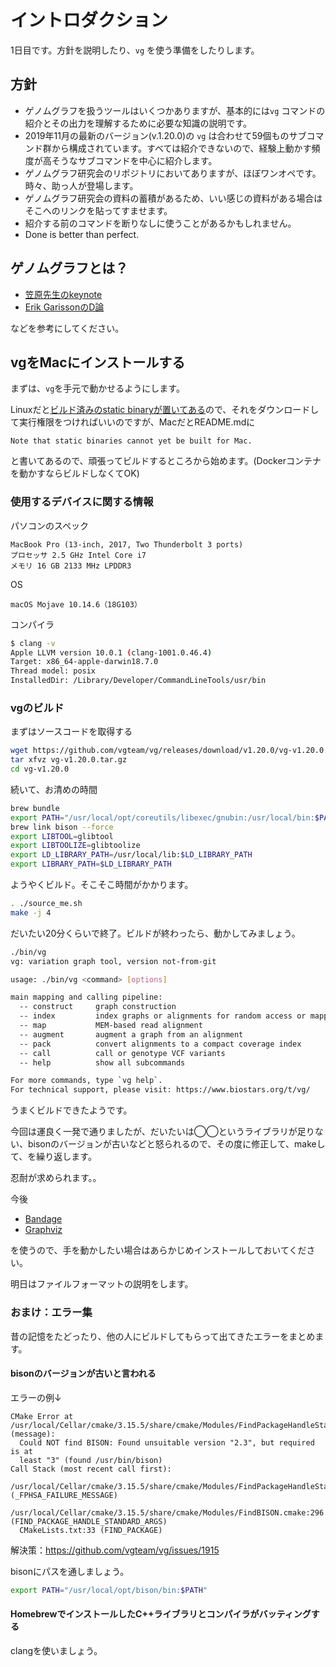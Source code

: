 # イントロダクション

1日目です。方針を説明したり、`vg` を使う準備をしたりします。



## 方針

* ゲノムグラフを扱うツールはいくつかありますが、基本的には`vg` コマンドの紹介とその出力を理解するために必要な知識の説明です。
* 2019年11月の最新のバージョン(v.1.20.0)の `vg` は合わせて59個ものサブコマンド群から構成されています。すべては紹介できないので、経験上動かす頻度が高そうなサブコマンドを中心に紹介します。
* ゲノムグラフ研究会のリポジトリにおいてありますが、ほぼワンオペです。時々、助っ人が登場します。
* ゲノムグラフ研究会の資料の蓄積があるため、いい感じの資料がある場合はそこへのリンクを貼ってすませます。
* 紹介する前のコマンドを断りなしに使うことがあるかもしれません。
* Done is better than perfect.



## ゲノムグラフとは？

* [笠原先生のkeynote](https://figshare.com/articles/20190308___________pdf/8010281)
* [Erik GarissonのD論](https://github.com/ekg/thesis)

などを参考にしてください。



## vgをMacにインストールする

まずは、`vg`を手元で動かせるようにします。

Linuxだと[ビルド済みのstatic binaryが置いてある](https://github.com/vgteam/vg/releases)ので、それをダウンロードして実行権限をつければいいのですが、MacだとREADME.mdに

```
Note that static binaries cannot yet be built for Mac.
```

と書いてあるので、頑張ってビルドするところから始めます。(Dockerコンテナを動かすならビルドしなくてOK)



### 使用するデバイスに関する情報

パソコンのスペック

```
MacBook Pro (13-inch, 2017, Two Thunderbolt 3 ports)
プロセッサ 2.5 GHz Intel Core i7
メモリ 16 GB 2133 MHz LPDDR3
```

OS 

```
macOS Mojave 10.14.6（18G103）
```

コンパイラ

```bash
$ clang -v
Apple LLVM version 10.0.1 (clang-1001.0.46.4)
Target: x86_64-apple-darwin18.7.0
Thread model: posix
InstalledDir: /Library/Developer/CommandLineTools/usr/bin
```





### vgのビルド

まずはソースコードを取得する

```bash
wget https://github.com/vgteam/vg/releases/download/v1.20.0/vg-v1.20.0.tar.gz
tar xfvz vg-v1.20.0.tar.gz
cd vg-v1.20.0
```



続いて、お清めの時間

```bash
brew bundle
export PATH="/usr/local/opt/coreutils/libexec/gnubin:/usr/local/bin:$PATH"
brew link bison --force
export LIBTOOL=glibtool
export LIBTOOLIZE=glibtoolize
export LD_LIBRARY_PATH=/usr/local/lib:$LD_LIBRARY_PATH
export LIBRARY_PATH=$LD_LIBRARY_PATH
```



ようやくビルド。そこそこ時間がかかります。

```bash
. ./source_me.sh
make -j 4
```



だいたい20分くらいで終了。ビルドが終わったら、動かしてみましょう。

```bash
./bin/vg
vg: variation graph tool, version not-from-git

usage: ./bin/vg <command> [options]

main mapping and calling pipeline:
  -- construct     graph construction
  -- index         index graphs or alignments for random access or mapping
  -- map           MEM-based read alignment
  -- augment       augment a graph from an alignment
  -- pack          convert alignments to a compact coverage index
  -- call          call or genotype VCF variants
  -- help          show all subcommands

For more commands, type `vg help`.
For technical support, please visit: https://www.biostars.org/t/vg/
```

うまくビルドできたようです。

今回は運良く一発で通りましたが、だいたいは◯◯というライブラリが足りない、bisonのバージョンが古いなどと怒られるので、その度に修正して、makeして、を繰り返します。

忍耐が求められます。。



今後

* [Bandage](http://rrwick.github.io/Bandage/)
* [Graphviz](https://www.graphviz.org/)

を使うので、手を動かしたい場合はあらかじめインストールしておいてください。



明日はファイルフォーマットの説明をします。



### おまけ：エラー集

昔の記憶をたどったり、他の人にビルドしてもらって出てきたエラーをまとめます。

#### bisonのバージョンが古いと言われる

エラーの例↓

```
CMake Error at /usr/local/Cellar/cmake/3.15.5/share/cmake/Modules/FindPackageHandleStandardArgs.cmake:137 (message):
  Could NOT find BISON: Found unsuitable version "2.3", but required is at
  least "3" (found /usr/bin/bison)
Call Stack (most recent call first):
  /usr/local/Cellar/cmake/3.15.5/share/cmake/Modules/FindPackageHandleStandardArgs.cmake:376 (_FPHSA_FAILURE_MESSAGE)
  /usr/local/Cellar/cmake/3.15.5/share/cmake/Modules/FindBISON.cmake:296 (FIND_PACKAGE_HANDLE_STANDARD_ARGS)
  CMakeLists.txt:33 (FIND_PACKAGE)
```

解決策：https://github.com/vgteam/vg/issues/1915

bisonにパスを通しましょう。

```bash
export PATH="/usr/local/opt/bison/bin:$PATH"
```



#### HomebrewでインストールしたC++ライブラリとコンパイラがバッティングする

clangを使いましょう。

